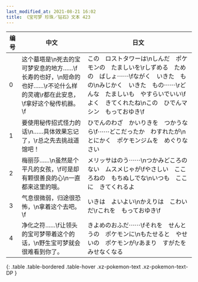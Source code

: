 ```yaml
---
last_modified_at: 2021-08-21 16:02
title: 《宝可梦 珍珠／钻石》文本 423
---
```

| 编号 | 中文 | 日文 |
| ---- | ---- | ---- |
| 0 | 这个墓塔是\n死去的宝可梦安息的地方……\f长寿的也好，\n短命的也好……\r不论什么样的灵魂\r都在此安息，\f拿好这个秘传机器。\f | この　ロストタワーは\nしんだ　ポケモンの　たましいを\rしずめる　ための　ばしょ⋯⋯\fながく　いきた　もの\nみじかく　いきた　もの⋯⋯\rどんな　たましいも　やすらいでいい\fよく　きてくれたね\nこの　ひでんマシン　もっておゆき\f |
| 1 | 要使用秘传招式怪力的话\n……具体效果忘记了，\r总之先去挑战道馆吧！ | ひでんのわざ　かいりきを　つかうなら\f⋯⋯どこだったか　わすれたが\nとにかく　ポケモンジムを　めぐりなさい |
| 2 | 梅丽莎……\n虽然是个平凡的女孩，\f可是却有颗很善良的心\n一直都来这里的哦。 | メリッサはのう⋯⋯\nつかみどころの　ない　ムスメじゃが\fやさしい　こころねの　もちぬしでな\nいつも　ここに　きてくれるよ |
| 3 | 气息很微弱，归途很恐怖，\n拿着这个去吧。\f | いきは　よいよい\nかえりは　こわい　だ\rこれを　もっておゆき\f |
| 4 | 净化之符……\f让领头的宝可梦带着这个的话，\n野生宝可梦就会很难看到你了。 | きよめのおふだ⋯⋯\fそれを　せんとうの　ポケモンに\nもたせると　やせいの　ポケモンが\rあまり　すがたを　みせなくなる |
{: .table .table-bordered .table-hover .xz-pokemon-text .xz-pokemon-text-DP }